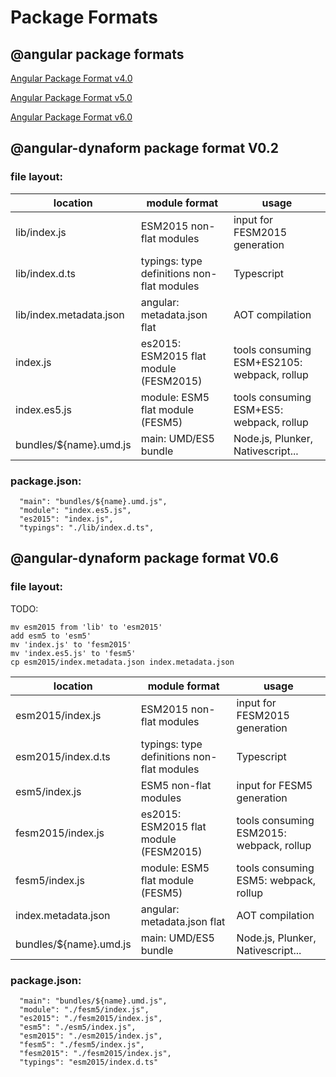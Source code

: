 # Package Formats

## @angular package formats

[Angular Package Format v4.0](https://docs.google.com/document/d/1t7DreFnEtZCQiSzrWggK8VGf-scQ5goWHloDhRwAOOo/edit#heading=h.k0mh3o8u5hx)

[Angular Package Format v5.0](https://docs.google.com/document/d/1tdgcvdLKsYPHlgNBppGFrsaA1eINLxJi9C8KkyrH2sI/edit#heading=h.k0mh3o8u5hx)

[Angular Package Format v6.0](https://docs.google.com/document/d/1CZC2rcpxffTDfRDs6p1cfbmKNLA6x5O-NtkJglDaBVs/preview#heading=h.k0mh3o8u5hx)

## @angular-dynaform package format V0.2

### file layout:


location                 | module format                               | usage
-------------------------|---------------------------------------------|------------------------------------------------
lib/index.js             | ESM2015 non-flat modules                    | input for FESM2015 generation
lib/index.d.ts           | typings: type definitions non-flat modules  | Typescript
lib/index.metadata.json  | angular: metadata.json flat                 | AOT compilation
index.js                 | es2015: ESM2015 flat module (FESM2015)      | tools consuming ESM+ES2105: webpack, rollup
index.es5.js             | module: ESM5 flat module (FESM5)            | tools consuming ESM+ES5: webpack, rollup
bundles/${name}.umd.js   | main:   UMD/ES5 bundle                      | Node.js, Plunker, Nativescript...


### package.json:
```
  "main": "bundles/${name}.umd.js",
  "module": "index.es5.js",
  "es2015": "index.js",
  "typings": "./lib/index.d.ts",
```

## @angular-dynaform package format V0.6

### file layout:

TODO:
```
mv esm2015 from 'lib' to 'esm2015'
add esm5 to 'esm5'
mv 'index.js' to 'fesm2015'
mv 'index.es5.js' to 'fesm5'
cp esm2015/index.metadata.json index.metadata.json
```


location                     | module format                               | usage
-----------------------------|---------------------------------------------|------------------------------------------------
esm2015/index.js             | ESM2015 non-flat modules                    | input for FESM2015 generation
esm2015/index.d.ts           | typings: type definitions non-flat modules  | Typescript
esm5/index.js                | ESM5 non-flat modules                       | input for FESM5 generation
fesm2015/index.js            | es2015: ESM2015 flat module (FESM2015)      | tools consuming ESM2015: webpack, rollup
fesm5/index.js               | module: ESM5 flat module (FESM5)            | tools consuming ESM5: webpack, rollup
index.metadata.json          | angular: metadata.json flat                 | AOT compilation
bundles/${name}.umd.js       | main:   UMD/ES5 bundle                      | Node.js, Plunker, Nativescript...


### package.json:

```
  "main": "bundles/${name}.umd.js", 
  "module": "./fesm5/index.js", 
  "es2015": "./fesm2015/index.js", 
  "esm5": "./esm5/index.js",
  "esm2015": "./esm2015/index.js",
  "fesm5": "./fesm5/index.js",
  "fesm2015": "./fesm2015/index.js",
  "typings": "esm2015/index.d.ts"
```
